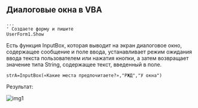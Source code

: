 Диалоговые окна в VBA
---

```VB.net
...
' Создаете форму и пишите
UserForm1.Show
```

Есть функция InputBox, которая выводит на экран диалоговое окно, содержащее сообщение и поле ввода, устанавливает режим ожидания ввода текста пользователем или нажатия кнопки, а затем возвращает значение типа String, содержащее текст, введенный в поле.

```VB.net
strA=InputBox(«Какие места предпочитаете?»,"РЖД","У окна")
```

Результат:

![img1](http://psuti-op.narod.ru/61_clip_image001.gif)
